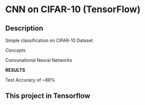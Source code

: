 # CNN on CIFAR-10 (TensorFlow)
## Description
Simple classification on CIFAR-10 Dataset

*Concepts*

Convunational Neural Networks

**RESULTS**

Test Accuracy of ~88%

## This project in Tensorflow


